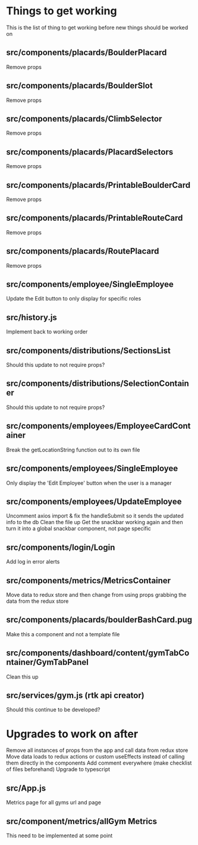 # Things to get working
This is the list of thing to get working before new things should be worked on

  ## src/components/placards/BoulderPlacard
  Remove props

  ## src/components/placards/BoulderSlot
  Remove props

  ## src/components/placards/ClimbSelector
  Remove props

  ## src/components/placards/PlacardSelectors
  Remove props

  ## src/components/placards/PrintableBoulderCard
  Remove props

  ## src/components/placards/PrintableRouteCard
  Remove props

  ## src/components/placards/RoutePlacard
  Remove props

  ## src/components/employee/SingleEmployee
  Update the Edit button to only display for specific roles

  ## src/history.js
  Implement back to working order

  ## src/components/distributions/SectionsList
  Should this update to not require props?

  ## src/components/distributions/SelectionContainer
  Should this update to not require props?

  ## src/components/employees/EmployeeCardContainer
  Break the getLocationString function out to its own file

  ## src/components/employees/SingleEmployee
  Only display the 'Edit Employee' button when the user is a manager

  ## src/components/employees/UpdateEmployee
  Uncomment axios import & fix the handleSubmit so it sends the updated info to the db 
  Clean the file up
  Get the snackbar working again and then turn it into a global snackbar component, not page specific 

  ## src/components/login/Login
  Add log in error alerts

  ## src/components/metrics/MetricsContainer
  Move data to redux store and then change from using props grabbing the data from the redux store

  ## src/components/placards/boulderBashCard.pug
  Make this a component and not a template file

  ## src/components/dashboard/content/gymTabContainer/GymTabPanel
  Clean this up

  ## src/services/gym.js (rtk api creator)
  Should this continue to be developed?


# Upgrades to work on after
Remove all instances of props from the app and call data from redux store
Move data loads to redux actions or custom useEffects instead of calling them directly in the components
Add comment everywhere (make checklist of files beforehand)
Upgrade to typescript

  ## src/App.js
  Metrics page for all gyms url and page

  ## src/component/metrics/allGym Metrics
  This need to be implemented at some point